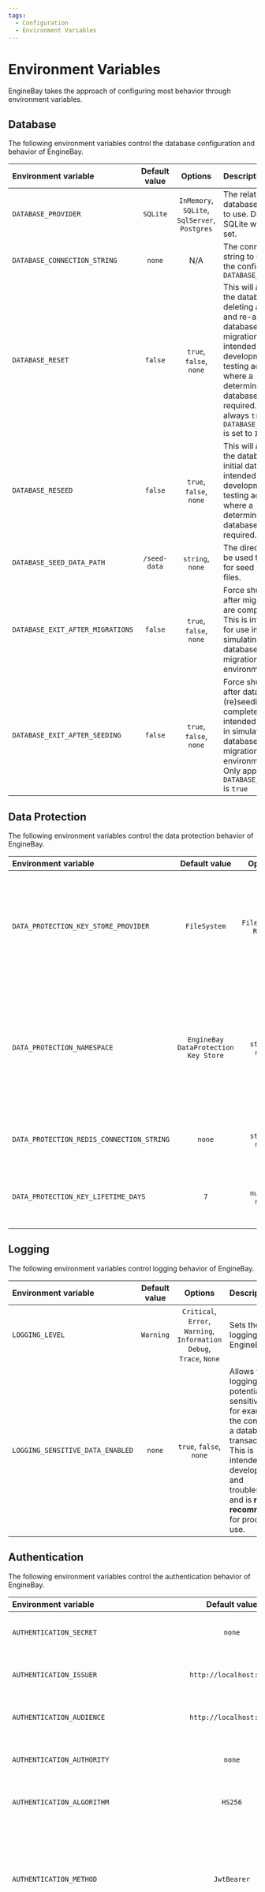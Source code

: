 ```yaml
---
tags:
  - Configuration
  - Environment Variables
---
```


# Environment Variables

EngineBay takes the approach of configuring most behavior through environment variables.

## Database

The following environment variables control the database configuration and behavior of EngineBay.

| Environment variable | Default value | Options | Description |
| :--------------------------- | :----: | :----: | :--- |
| `DATABASE_PROVIDER` | `SQLite` | `InMemory`, `SQLite`, `SqlServer`, `Postgres`| The relational database provider to use. Defaults to SQLite when not set. |
| `DATABASE_CONNECTION_STRING` | `none` | N/A | The connection string to use for the configured `DATABASE_PROVIDER` |
| `DATABASE_RESET` | `false` | `true`, `false`, `none`| This will ***RESET*** the database, deleting all tables and re-applying database migrations. This is intended for development and testing activities where a deterministic database state is required. Is always `true` when `DATABASE_PROVIDER` is set to `InMemory` |
| `DATABASE_RESEED` | `false` | `true`, `false`, `none` | This will ***RESEED*** the database with initial data. This is intended for development and testing activities where a deterministic database state is required. |
| `DATABASE_SEED_DATA_PATH` | `/seed-data` | `string`, `none`  | The directory to be used to look for seed data files. |
| `DATABASE_EXIT_AFTER_MIGRATIONS` | `false` | `true`, `false`, `none`| Force shutdown after migrations are completed. This is intended for use in simulating database migrations in CI environments. |
| `DATABASE_EXIT_AFTER_SEEDING` | `false` | `true`, `false`, `none`| Force shutdown after database (re)seeding is are completed. This is intended for use in simulating database migrations in CI environments. Only applies if `DATABASE_RESEED` is `true` |

## Data Protection

The following environment variables control the data protection behavior of EngineBay.

| Environment variable | Default value | Options | Description |
| :--------------------------- | :----: | :----: | :--- |
| `DATA_PROTECTION_KEY_STORE_PROVIDER` | `FileSystem` | `FileSystem`, `Redis` | The key store provider for data protection encryption keys. Defaults to FileSystem when not set. |
| `DATA_PROTECTION_NAMESPACE` | `EngineBay DataProtection Key Store` | `string`, `none` | The partitioning namespace for the key store provider for data protection encryption keys. Defaults when not set. |
| `DATA_PROTECTION_REDIS_CONNECTION_STRING` | `none` | `string`, `none` | Connection string for Redis key store provider. |
| `DATA_PROTECTION_KEY_LIFETIME_DAYS` | `7` | `number`, `none` | The lifetime of an encryption key before it is rotated internally. |

## Logging

The following environment variables control logging behavior of EngineBay.

| Environment variable | Default value | Options | Description |
| :--------------------------- | :----: | :----: | :--- |
| `LOGGING_LEVEL` | `Warning` |  `Critical`, `Error`, `Warning`, `Information` `Debug`, `Trace`, `None` | Sets the logging level of EngineBay. |
| `LOGGING_SENSITIVE_DATA_ENABLED` | `none` | `true`, `false`, `none` | Allows for logging of potentially sensitive data, for example, the contents of a database transaction. This is intended for development and troubleshooting and is **not recommended** for production use. |

## Authentication

The following environment variables control the authentication behavior of EngineBay.

| Environment variable | Default value | Options | Description |
| :--------------------------- | :----: | :----: | :--- |
| `AUTHENTICATION_SECRET` | `none` | `string` | The secret used for verifying JWT Bearer tokens |
| `AUTHENTICATION_ISSUER` | `http://localhost:5050` | `string`, `none` | The value used for verifying JWT Audience (aud) claims |
| `AUTHENTICATION_AUDIENCE` | `http://localhost:5050` |  `string`, `none` | The value used for verifying JWT Issuer (iss) claims |
| `AUTHENTICATION_AUTHORITY` | `none` |  `string`, `none` | The value used for verifying JWT Authority claims |
| `AUTHENTICATION_ALGORITHM` | `HS256` |  `HS256`, `HS512` | The algorithm used for verifying JWT tokens |
| `AUTHENTICATION_METHOD` | `JwtBearer` | `JwtBearer`, `Basic`, `None` | The authentication method used. `Basic`, `None` are **not recommended** as these are intended for troubleshooting and testing, not production use.   |
| `AUTHENTICATION_VALIDATE_EXPIRY` | `true` |  `true`, `false`, `none` | Enabled JWT Expiry (exp) validation. Disabling this is **not recommended**. |
| `AUTHENTICATION_VALIDATE_AUDIENCE` | `true` |  `true`, `false`, `none` | Enabled JWT Audience (aud) validation. Disabling this is **not recommended**.|
| `AUTHENTICATION_VALIDATE_ISSUER` | `true` |  `true`, `false`, `none` | Enabled JWT Issuer (iss) validation. Disabling this is **not recommended**. |
| `AUTHENTICATION_VALIDATE_ISSUER_SIGNING_KEY` | `true` |  `true`, `false`, `none` | Enabled JWT Issuer signing keys validation. Disabling this is **not recommended**.|
| `AUTHENTICATION_VALIDATE_SIGNED_TOKENS` | `true` |  `true`, `false`, `none` | Enabled JWT signed tokens validation. Disabling this is **not recommended**. |

## API Documentation

The following environment variables control the OpenAPI 3.0 api documentation behavior of EngineBay.

| Environment variable | Default value | Options | Description |
| :--------------------------- | :----: | :----: | :--- |
| `API_DOCUMENTATION_ENABLED` | `false` |  `true`, `false`, `none` | Enables OpenApi 3.0 API documentation on paths `/swagger/v1/swagger.json` and `/swagger/index.html`. |

## Auditing

The following environment variables control the auditing behavior of EngineBay.

| Environment variable | Default value |         Options         | Description                                                                                                                                                                                                                                        |
|:---------------------|:-------------:|:-----------------------:|:---------------------------------------------------------------------------------------------------------------------------------------------------------------------------------------------------------------------------------------------------|
| `AUDITING_ENABLED`   |    `true`     | `true`, `false`, `none` | This can disable tracking and auditing of changes saved to the database. It is not recommended to disable this unless EngineBay is processing PII data. Disabling auditing can provide a slight performance boost if traceability is not required. |